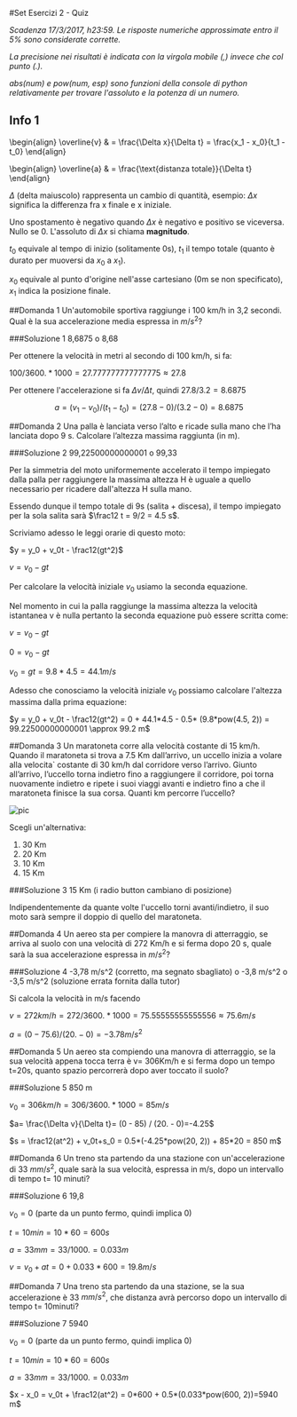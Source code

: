 #Set Esercizi 2 - Quiz

_Scadenza 17/3/2017, h23:59. Le risposte numeriche approssimate entro il 5% sono considerate corrette._

_La precisione nei risultati è indicata con la virgola mobile (,) invece che col punto (.)._

_abs(num) e pow(num, esp) sono funzioni della console di python relativamente per trovare l'assoluto e la potenza di un numero._


## Info 1
\begin{align}
\overline{v} & = \frac{\Delta x}{\Delta t} = \frac{x_1 - x_0}{t_1 - t_0}
\end{align}

\begin{align}
\overline{a} & = \frac{\text{distanza totale}}{\Delta t}
\end{align}

$\Delta$ (delta maiuscolo) rappresenta un cambio di quantità, esempio: $\Delta x$ significa la differenza fra x finale e x iniziale.

Uno spostamento è negativo quando $\Delta x$ è negativo e positivo se viceversa. Nullo se 0. L'assoluto di $\Delta x$ si chiama **magnitudo**.

$t_0$ equivale al tempo di inizio (solitamente 0s), $t_1$ il tempo totale (quanto è durato per muoversi da $x_0$ a $x_1$).

$x_0$ equivale al punto d'origine nell'asse cartesiano (0m se non specificato), $x_1$ indica la posizione finale.


##Domanda 1
Un'automobile sportiva raggiunge i 100 km/h  in 3,2 secondi. Qual è la sua accelerazione media espressa in $m/s^2$?

###Soluzione 1
8,6875 o 8,68

Per ottenere la velocità in metri al secondo di 100 km/h, si fa:

$100/3600.*1000=27.777777777777775 \approx 27.8$

Per ottenere l'accelerazione si fa $\Delta v/ \Delta t$, quindi $27.8/3.2=8.6875$

$$a=(v_1-v_0)/(t_1-t_0)=(27.8-0)/(3.2-0)=8.6875$$


##Domanda 2
Una palla è lanciata verso l’alto e ricade sulla mano che l’ha lanciata dopo 9 s. Calcolare l’altezza massima raggiunta (in m).

###Soluzione 2
99,22500000000001 o 99,33

Per la simmetria del moto uniformemente accelerato il tempo impiegato dalla palla per raggiungere la massima altezza H è uguale
a quello necessario per ricadere dall'altezza H sulla mano.

Essendo dunque il tempo totale di 9s (salita + discesa), il tempo impiegato per la sola salita sarà $\frac12 t = 9/2 = 4.5 s$.

Scriviamo adesso le leggi orarie di questo moto:

$y = y_0 + v_0t - \frac12(gt^2)$

$v = v_0 - gt$

Per calcolare la velocità iniziale $v_0$ usiamo la seconda equazione.

Nel momento in cui la palla raggiunge la massima altezza la velocità istantanea v è nulla pertanto la seconda equazione può essere scritta come:

$v = v_0 - gt$

$0 = v_0 - gt$

$v_0 = gt = 9.8*4.5=44.1 m/s$

Adesso che conosciamo la velocità iniziale $v_0$ possiamo calcolare l'altezza massima dalla prima equazione:

$y = y_0 + v_0t - \frac12(gt^2) = 0 + 44.1*4.5 - 0.5* (9.8*pow(4.5, 2)) = 99.22500000000001 \approx 99.2 m$


##Domanda 3
Un maratoneta corre alla velocità costante di 15 km/h.
Quando il maratoneta si trova a 7.5 Km dall’arrivo, un uccello inizia a volare alla velocita` costante di 30 km/h dal corridore verso l’arrivo.
Giunto all’arrivo, l’uccello torna indietro fino a raggiungere il corridore, poi torna nuovamente indietro e ripete i suoi viaggi avanti e indietro fino a che il maratoneta finisce la sua corsa.
Quanti km percorre l’uccello?

![pic](http://i.imgur.com/ORrzCo8.png "pic")

Scegli un'alternativa:
1. 30 Km
2. 20 Km
3. 10 Km
4. 15 Km

###Soluzione 3
15 Km (i radio button cambiano di posizione)

Indipendentemente da quante volte l'uccello torni avanti/indietro, il suo moto sarà sempre il doppio di quello del maratoneta.


##Domanda 4
Un aereo sta per compiere la manovra di atterraggio, se arriva al suolo con una velocità di 272 Km/h e si ferma dopo 20 s, quale sarà la sua accelerazione espressa in $m/s^2$?

###Soluzione 4
-3,78 m/s^2 (corretto, ma segnato sbagliato) o -3,8 m/s^2 o -3,5 m/s^2 (soluzione errata fornita dalla tutor)

Si calcola la velocità in m/s facendo

$v = 272km/h = 272/3600.*1000=75.55555555555556 \approx 75.6 m/s$

$a=(0 - 75.6) / (20. - 0)= -3.78 m/s^2$


##Domanda 5
Un aereo sta compiendo una manovra di atterraggio, se la sua velocità appena tocca terra è v= 306Km/h e si ferma dopo un tempo t=20s, quanto spazio percorrerà dopo aver toccato il suolo?

###Soluzione 5
850 m

$v_0= 306 km/h = 306/3600.*1000=85 m/s$

$a= \frac{\Delta v}{\Delta t}= (0 - 85) / (20. - 0)=-4.25$

$s = \frac12(at^2) + v_0t+s_0 = 0.5*(-4.25*pow(20, 2)) + 85*20 = 850 m$


##Domanda 6
Un treno sta partendo da una stazione con un'accelerazione di 33 $mm/s^2$, quale sarà la sua velocità, espressa in m/s, dopo un intervallo di tempo t= 10 minuti?

###Soluzione 6
19,8

$v_0 = 0$ (parte da un punto fermo, quindi implica 0)

$t = 10 min = 10*60 = 600 s$

$a = 33 mm = 33/1000. = 0.033 m$

$v=v_0+at = 0+0.033*600=19.8 m/s$


##Domanda 7
Una treno sta partendo da una stazione, se la sua accelerazione è 33 $mm/s^2$, che distanza avrà percorso dopo un intervallo di tempo t= 10minuti?

###Soluzione 7
5940

$v_0 = 0$ (parte da un punto fermo, quindi implica 0)

$t = 10 min = 10*60 = 600 s$

$a = 33 mm = 33/1000. = 0.033 m$

$x - x_0 = v_0t + \frac12(at^2) = 0*600 + 0.5*(0.033*pow(600, 2))=5940 m$


